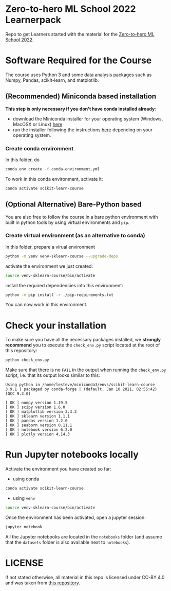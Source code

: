 # Zero-to-hero ML School 2022 Learnerpack

Repo to get Learners started with the material for the [Zero-to-hero ML School 2022](https://events.hifis.net/event/398).

# Software Required for the Course

The course uses Python 3 and some data analysis packages such as Numpy, Pandas,
scikit-learn, and matplotlib.


## (Recommended) Miniconda based installation

**This step is only necessary if you don't have conda installed already**:

- download the Miniconda installer for your operating system (Windows, MacOSX
  or Linux) [here](https://docs.conda.io/en/latest/miniconda.html)
- run the installer following the instructions
  [here](https://conda.io/projects/conda/en/latest/user-guide/install/index.html#regular-installation)
  depending on your operating system.
  
### Create conda environment

In this folder, do 
```sh
conda env create -f conda-environment.yml
```

To work in this conda environment, activate it:
```sh
conda activate scikit-learn-course
```


## (Optional Alternative) Bare-Python based

You are also free to follow the course in a bare python environment with built in python tools by using virtual environments and `pip`.

### Create virtual environment (as an alternative to conda)

In this folder, prepare a virual environment

```sh
python -m venv venv-sklearn-course --upgrade-deps
```

activate the environment we just created:

```sh
source venv-sklearn-course/bin/activate
```

install the required dependencies into this environment:
```sh
python -m pip install -r ./pip-requirements.txt
```

You can now work in this environment.

# Check your installation

To make sure you have all the necessary packages installed, we **strongly
recommend** you to execute the `check_env.py` script located at the root of
this repository:

```sh
python check_env.py
```

Make sure that there is no `FAIL` in the output when running the `check_env.py`
script, i.e. that its output looks similar to this:

```
Using python in /home/lesteve/miniconda3/envs/scikit-learn-course
3.9.1 | packaged by conda-forge | (default, Jan 10 2021, 02:55:42)
[GCC 9.3.0]

[ OK ] numpy version 1.19.5
[ OK ] scipy version 1.6.0
[ OK ] matplotlib version 3.3.3
[ OK ] sklearn version 1.1.1
[ OK ] pandas version 1.2.0
[ OK ] seaborn version 0.11.1
[ OK ] notebook version 6.2.0
[ OK ] plotly version 4.14.3
```

# Run Jupyter notebooks locally

Activate the environment you have created so far:
- using conda  
```sh
conda activate scikit-learn-course
```
- using `venv`  
```sh
source venv-sklearn-course/bin/activate
```

Once the environment has been activated, open a jupyter session:

```sh
jupyter notebook
```

All the Jupyter notebooks are located in the `notebooks` folder 
(and assume that the `datasets` folder is also available next to `notebooks`).


# LICENSE

If not stated otherwise, all material in this repo is licensed under CC-BY 4.0 and was taken from [this repository](https://github.com/INRIA/scikit-learn-mooc/tree/32cccc8b45d0ef23291fbcae505690151c7b2e97).



